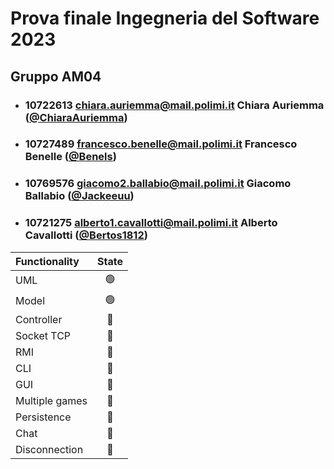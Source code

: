 # Prova finale Ingegneria del Software 2023

## Gruppo AM04

- ### 10722613  chiara.auriemma@mail.polimi.it      Chiara Auriemma     ([@ChiaraAuriemma](https://github.com/ChiaraAuriemma))

- ### 10727489  francesco.benelle@mail.polimi.it    Francesco Benelle   ([@Benels](https://github.com/Benels))

- ### 10769576  giacomo2.ballabio@mail.polimi.it    Giacomo Ballabio    ([@Jackeeuu](https://github.com/jakeeuu))

- ### 10721275  alberto1.cavallotti@mail.polimi.it  Alberto Cavallotti  ([@Bertos1812](https://github.com/Bertos1812))



| Functionality  |                       State                        |
|:---------------|:--------------------------------------------------:|
| UML            | 🟢 |
| Model          | 🟢 |
| Controller     | 🔴 |
| Socket TCP     | 🔴 |
| RMI            | 🔴 |
| CLI            | 🔴 |
| GUI            | 🔴 |
| Multiple games | 🔴 |
| Persistence    | 🔴 |
| Chat           | 🔴 |
| Disconnection  | 🔴 |
